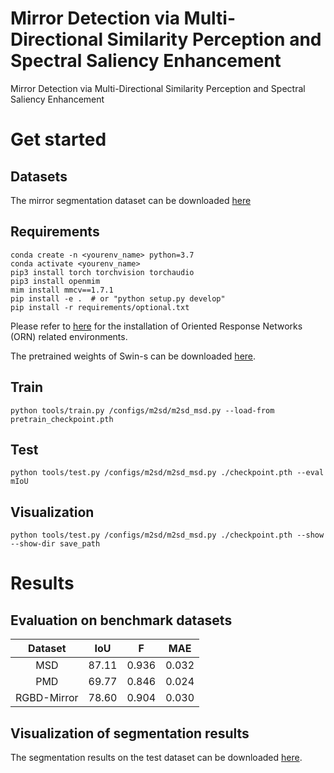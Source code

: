 # Mirror Detection via Multi-Directional Similarity Perception and Spectral Saliency Enhancement
Mirror Detection via Multi-Directional Similarity Perception and Spectral Saliency Enhancement

# Get started
## Datasets
The mirror segmentation dataset can be downloaded [here](https://drive.google.com/drive/folders/1Fj0fIwn-mXI3xTlENiHXjYNLMUBRTZwg?usp=sharing)

## Requirements
```
conda create -n <yourenv_name> python=3.7
conda activate <yourenv_name>
pip3 install torch torchvision torchaudio
pip3 install openmim
mim install mmcv==1.7.1
pip install -e .  # or "python setup.py develop"
pip install -r requirements/optional.txt
```
Please refer to [here](https://github.com/ZhouYanzhao/ORN/tree/pytorch-v2) for the installation of Oriented Response Networks (ORN) related environments.

The pretrained weights of Swin-s can be downloaded [here](https://pan.baidu.com/s/1p_cJWWzrKN6rke1_U1f_qA?pwd=2pf3).

## Train
```
python tools/train.py /configs/m2sd/m2sd_msd.py --load-from pretrain_checkpoint.pth
```

## Test
```
python tools/test.py /configs/m2sd/m2sd_msd.py ./checkpoint.pth --eval mIoU
```

## Visualization
```
python tools/test.py /configs/m2sd/m2sd_msd.py ./checkpoint.pth --show --show-dir save_path
```
# Results

## Evaluation on benchmark datasets

| Dataset | IoU | F | MAE | 
| :---: | :---: | :---: | :---: 
| MSD | 87.11 | 0.936 | 0.032 |  
| PMD | 69.77 | 0.846 | 0.024 | 
| RGBD-Mirror | 78.60 | 0.904 | 0.030 |

## Visualization of segmentation results

The segmentation results on the test dataset can be downloaded [here](https://pan.baidu.com/s/15d3J73Se_xC-FL6EUgp9MA?pwd=hi2q).


